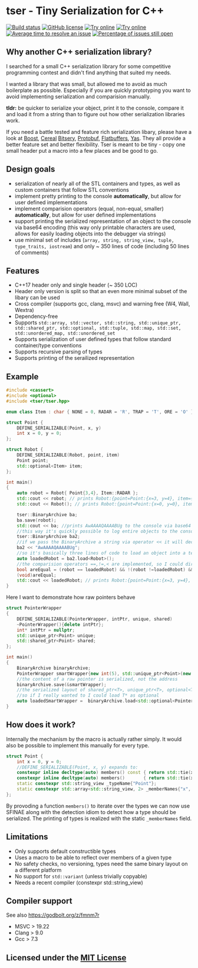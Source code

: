 # tser - Tiny Serialization for C++
[![Build status](https://ci.appveyor.com/api/projects/status/ggjg8clbh6ytklvv?svg=true)](https://ci.appveyor.com/project/KinanMahdi/tser)
[![GitHub license](https://img.shields.io/badge/license-MIT-blue.svg)](https://github.com/KonanM/tser/blob/master/LICENSE)
[![Try online](https://img.shields.io/badge/try-online-blue.svg)](https://wandbox.org/permlink/gdgbD3t8i8hOWK6L)
[![Try online](https://img.shields.io/badge/try-online-blue.svg)](https://godbolt.org/z/fmnm7r)
[![Average time to resolve an issue](http://isitmaintained.com/badge/resolution/konanM/tser.svg)](http://isitmaintained.com/project/konanM/tser "Average time to resolve an issue")
[![Percentage of issues still open](http://isitmaintained.com/badge/open/konanM/tser.svg)](http://isitmaintained.com/project/konanM/tser "Percentage of issues still open")
## Why another C++ serialization library?

I searched for a small C++ serialization library for some competitive programming contest and didn't find anything that suited my needs. 

I wanted a library that was small, but allowed me to avoid as much boilerplate as possible. Especially if you are quickly prototyping you want to avoid implementing serialization and comparision manually.

**tldr:** be quicker to serialize your object, print it to the console, compare it and load it from a string than to figure out how other serialization libraries work. 

If you need a battle tested and feature rich serialization libary, please have a look at [Boost](https://www.boost.org/doc/libs/1_72_0/libs/serialization/doc/index.html), [Cereal](https://uscilab.github.io/cereal/) [Bitsery](https://github.com/fraillt/bitsery), [Protobuf](https://developers.google.com/protocol-buffers), [Flatbuffers](https://google.github.io/flatbuffers/), [Yas](https://github.com/niXman/yas). They all provide a better feature set and better flexibility. Tser is meant to be tiny - copy one small header put a macro into a few places and be good to go. 

## Design goals
* serialization of nearly all of the STL containers and types, as well as custom containers that follow STL conventions
* implement pretty printing to the console **automatically**, but allow for user defined implementations
* implement comparision operators (equal, non-equal, smaller) **automatically**, but allow for user defined implementations
* support printing the serialized representation of an object to the console via base64 encoding (this way only printable characters are used, allows for easily loading objects into the debugger via strings)
* use minimal set of includes (```array, string, string_view, tuple, type_traits, iostream```) and only ~ 350 lines of code (including 50 lines of comments)

## Features

* C++17 header only and single header (~ 350 LOC)
* Header only version is split so that an even more minimal subset of the libary can be used
* Cross compiler (supports gcc, clang, msvc) and warning free (W4, Wall, Wextra)
* Dependency-free
* Supports ```std::array, std::vector, std::string, std::unique_ptr, std::shared_ptr, std::optional, std::tuple, std::map, std::set, std::unordered_map, std::unordered_set ```
* Supports serialization of user defined types that follow standard container/type conventions
* Supports recursive parsing of types 
* Supports printing of the serailized representation

## Example

```Cpp
#include <cassert>
#include <optional>
#include <tser/tser.hpp>

enum class Item : char { NONE = 0, RADAR = 'R', TRAP = 'T', ORE = 'O' };

struct Point {
    DEFINE_SERIALIZABLE(Point, x, y)
    int x = 0, y = 0;
};

struct Robot {
    DEFINE_SERIALIZABLE(Robot, point, item)
    Point point;
    std::optional<Item> item;
};

int main()
{
    auto robot = Robot{ Point{3,4}, Item::RADAR };
    std::cout << robot; // prints Robot:{point=Point:{x=3, y=4}, item={R}}
    std::cout << Robot(); // prints Robot:{point=Point:{x=0, y=0}, item={null}}

    tser::BinaryArchive ba;
    ba.save(robot);
    std::cout << ba; //prints AwAAAAQAAAABUg to the console via base64 encoding (base64 means only printable characters are used)
    //this way it's quickly possible to log entire objects to the console or logfiles
    tser::BinaryArchive ba2;
    //if we pass the BinaryArchive a string via operator << it will decode it and initialized it's internal buffer with it
    ba2 << "AwAAAAQAAAABUg";
    //so it's basically three lines of code to load an object into a test and start using it
    auto loadedRobot = ba2.load<Robot>();
    //the comparision operators ==,!=,< are implemented, so I could directly use std::set<Robot>
    bool areEqual = (robot == loadedRobot) && !(robot !=loadedRobot) && !(robot < loadedRobot);
    (void)areEqual;
    std::cout << loadedRobot; // prints Robot:{point=Point:{x=3, y=4}, item={R}}
}
```

Here I want to demonstrate how raw pointers behave

```Cpp
struct PointerWrapper
{
    DEFINE_SERIALIZABLE(PointerWrapper, intPtr, unique, shared)
    ~PointerWrapper(){delete intPtr};
    int* intPtr = nullptr;
    std::unique_ptr<Point> unique;
    std::shared_ptr<Point> shared;
};

int main()
{
    BinaryArchive binaryArchive;
    PointerWrapper smartWrapper{new int(5), std::unique_ptr<Point>(new Point{1,2}), std::shared_ptr<Point>(new Point{1,2}) };
    //the content of a raw pointer is serialized, not the address
    binaryArchive.save(&smartWrapper);
    //the serialized layout of shared_ptr<T>, unique_ptr<T>, optional<T> and T* are all the same
    //so if I really wanted to I could load T* as optional
    auto loadedSmartWrapper =  binaryArchive.load<std::optional<PointerWrapper>>();
}
```

## How does it work?

Internally the mechanism by the macro is actually rather simply. It would also be possible to implement this manually for every type.

```cpp
struct Point {
    int x = 0, y = 0;
    //DEFINE_SERIALIZABLE(Point, x, y) expands to:
    constexpr inline decltype(auto) members() const { return std::tie(x, y); }
    constexpr inline decltype(auto) members()       { return std::tie(x, y); }
    static constexpr std::string_view _typeName{"Point"};
    static constexpr std::array<std::string_view, 2> _memberNames{"x", "y"};
};
```
By provoding a function ```members()``` to iterate over the types we can now use SFINAE along with the detection idiom to detect how a type should be serialized.
The printing of types is realized with the static ```_memberNames``` field.
## Limitations
* Only supports default constructible types
* Uses a macro to be able to reflect over members of a given type
* No safety checks, no versioning, types need the same binary layout on a different platform
* No support for ```std::variant``` (unless trivially copyable)
* Needs a recent compiler (constexpr std::string_view)

## Compiler support
See also https://godbolt.org/z/fmnm7r
* MSVC > 19.22
* Clang > 9.0
* Gcc > 7.3

## Licensed under the [MIT License](LICENSE)
#